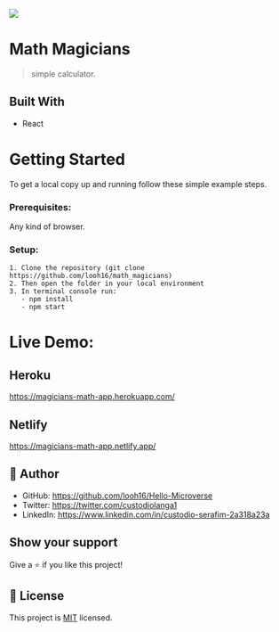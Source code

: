 ![](https://img.shields.io/badge/Microverse-blueviolet)

# Math Magicians

>simple calculator.


## Built With

- React

# Getting Started
To get a local copy up and running follow these simple example steps.

### Prerequisites: 
Any kind of browser. 

### Setup:
    1. Clone the repository (git clone https://github.com/looh16/math_magicians)
    2. Then open the folder in your local environment 
    3. In terminal console run:
       - npm install
       - npm start

# Live Demo:

## Heroku 
https://magicians-math-app.herokuapp.com/

## Netlify
https://magicians-math-app.netlify.app/


## 👤 **Author**

- GitHub: https://github.com/looh16/Hello-Microverse
- Twitter: https://twitter.com/custodiolanga1
- LinkedIn: https://www.linkedin.com/in/custodio-serafim-2a318a23a


## Show your support

Give a ⭐️ if you like this project!


## 📝 License

This project is [MIT](./MIT.md) licensed.
